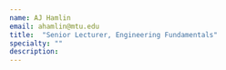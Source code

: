 ```yaml
---
name: AJ Hamlin
email: ahamlin@mtu.edu
title:  "Senior Lecturer, Engineering Fundamentals"
specialty: ""
description:
---
```

